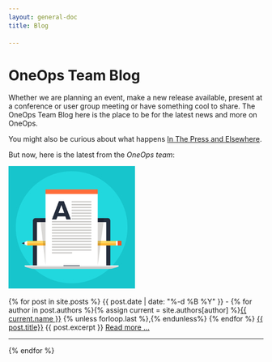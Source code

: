 ```yaml
---
layout: general-doc
title: Blog

---
```


<h1 class="yellow">OneOps Team Blog</h1>
<div>
 <div class="col-md-8">
 <p>Whether we are planning an event, make a new release available, present at a conference or user group meeting or
 have something cool to share. The OneOps Team Blog here is the place to be for the latest news and more on OneOps.</p>
 <p>You might also be curious about what happens <a href="/general/in-the-press.html">In The Press and Elsewhere</a>.</p>
 <p>But now, here is the latest from the <em>OneOps team</em>:</p>
 </div>
 <div class="col-md-4"> <img src="/assets/img/blogging.jpg"/></div>
</div>

{% for post in site.posts %}
{{ post.date | date: "%-d %B %Y" }} -
{% for author in post.authors %}{% assign current = site.authors[author] %}<a href="{{ current.web }}">{{ current.name }}</a>
{% unless forloop.last %},{% endunless%}
{% endfor %}
<a href="{{ post.url }}" class="blogtitle">{{ post.title}}</a>
{{ post.excerpt }}
<a href="{{ post.url }}">Read more ...</a>
<hr>
{% endfor %}
